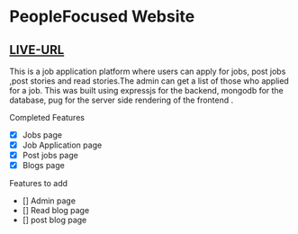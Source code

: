 # PeopleFocused Website

## [LIVE-URL](https://people-focused.herokuapp.com)

This is a job application platform where users can apply for jobs, post jobs ,post stories and read stories.The admin can get a list of those who applied for a job.
This was built using expressjs for the backend, mongodb for the database, pug for the server side rendering of the frontend .

Completed Features

- [x] Jobs page
- [x] Job Application page
- [x] Post jobs page
- [x] Blogs page

Features to add

- [] Admin page
- [] Read blog page
- [] post blog page
